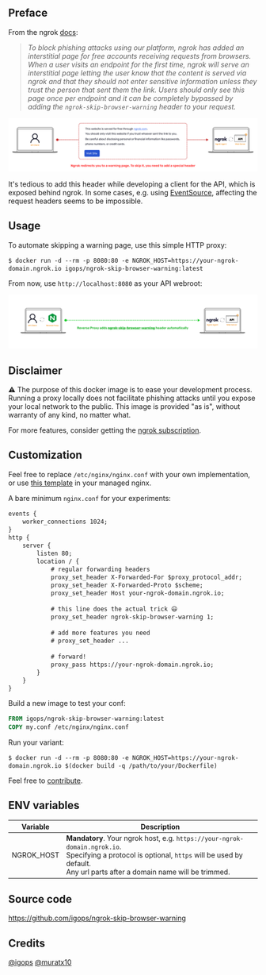 ## Preface
From the ngrok [docs](https://ngrok.com/abuse):

> _To block phishing attacks using our platform, ngrok has added an interstitial page for free accounts receiving requests from browsers. When a user visits an endpoint for the first time, ngrok will serve an interstitial page letting the user know that the content is served via ngrok and that they should not enter sensitive information unless they trust the person that sent them the link. Users should only see this page once per endpoint and it can be completely bypassed by adding the `ngrok-skip-browser-warning` header to your request._

![proxy](https://raw.githubusercontent.com/igops/ngrok-skip-browser-warning/main/proxy-1.png)

It's tedious to add this header while developing a client for the API, which is exposed behind ngrok. In some cases, e.g. using [EventSource](https://developer.mozilla.org/en-US/docs/Web/API/EventSource), affecting the request headers seems to be impossible.

## Usage
To automate skipping a warning page, use this simple HTTP proxy:
```shell
$ docker run -d --rm -p 8080:80 -e NGROK_HOST=https://your-ngrok-domain.ngrok.io igops/ngrok-skip-browser-warning:latest
```

From now, use `http://localhost:8080` as your API webroot:

![proxy](https://raw.githubusercontent.com/igops/ngrok-skip-browser-warning/main/proxy-2.png)

## Disclaimer
⚠️ The purpose of this docker image is to ease your development process. Running a proxy locally does not facilitate phishing attacks until you expose your local network to the public. This image is provided "as is", without warranty of any kind, no matter what.

For more features, consider getting the [ngrok subscription](https://ngrok.com/pricing).

## Customization
Feel free to replace `/etc/nginx/nginx.conf` with your own implementation, or use [this template](https://github.com/igops/ngrok-skip-browser-warning/blob/main/nginx.conf) in your managed nginx.

A bare minimum `nginx.conf` for your experiments:
```nginx
events {
    worker_connections 1024;
}
http {
    server {
        listen 80;
        location / {
            # regular forwarding headers
            proxy_set_header X-Forwarded-For $proxy_protocol_addr;
            proxy_set_header X-Forwarded-Proto $scheme;
            proxy_set_header Host your-ngrok-domain.ngrok.io;
            
            # this line does the actual trick 😃
            proxy_set_header ngrok-skip-browser-warning 1;

            # add more features you need
            # proxy_set_header ...
            
            # forward!
            proxy_pass https://your-ngrok-domain.ngrok.io;
        }
    }
}
```

Build a new image to test your conf:
```Dockerfile
FROM igops/ngrok-skip-browser-warning:latest
COPY my.conf /etc/nginx/nginx.conf
```

Run your variant:
```shell
$ docker run -d --rm -p 8080:80 -e NGROK_HOST=https://your-ngrok-domain.ngrok.io $(docker build -q /path/to/your/Dockerfile)
```

Feel free to [contribute](https://github.com/igops/ngrok-skip-browser-warning).

## ENV variables
| Variable                      | Description                                                                                                                                                                                               |
|-------------------------------|-----------------------------------------------------------------------------------------------------------------------------------------------------------------------------------------------------------|
| NGROK_HOST                    | **Mandatory**. Your ngrok host, e.g. `https://your-ngrok-domain.ngrok.io`.<br/>Specifying a protocol is optional, `https` will be used by default.<br/>Any url parts after a domain name will be trimmed. |

## Source code
https://github.com/igops/ngrok-skip-browser-warning

## Credits
[@igops](https://github.com/igops)
[@muratx10](https://github.com/muratx10)

